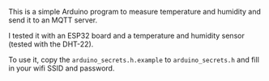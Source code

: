 This is a simple Arduino program to measure temperature and humidity and send it to an MQTT server.

I tested it with an ESP32 board and a temperature and humidity sensor (tested with the DHT-22).

To use it, copy the `arduino_secrets.h.example` to `arduino_secrets.h` and fill in your wifi SSID and password.